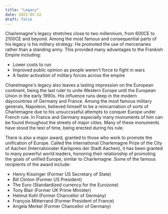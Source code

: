 ```yaml
---
title: "Legacy"
date: 2022-05-22
draft: false
---
```


Charlemagne's legacy stretches close to two millennium, from 600CE to 2100CE and beyond. Among the most famous and consequential parts of his legacy is his military strategy. He promoted the use of mercenaries rather than a standing army. This provided many advantages to the Frankish Empire including:
- Lower costs to run
- Improved public opinion as people weren't force to fight in wars
- A faster activation of military forces across the empire

Charelmagne's legacy also leaves a lasting impression on the European continent, being the last ruler to unite Western Europe until the European Union in the early 1990s. His influence runs deep in the modern daycountries of Germany and France. Among the most famous military generals, Napoleon, believed himself to be a reincarnation of sorts of Charlemagne due to his unsuccsseful attempts to conquer Europe under French rule. In France and Germany especially many monuments of him can be found throughout the streets of major cities. Many of these monuments have stood the test of time, being erected during his rule. 

There is also a major award, granted to those who work to promote the unification of Europe. Called the International Charlemagne Prize of the City of Aachen (Internationaler Karlspreis der Stadt Aachen), it has been granted to many powerful world leaders, honoring their relationship of promoting the goals of unified Europe, similar to Charlemagne. Some of the famous recipients of the award include: 
- Henry Kissinger (Former US Secretary of State)
- Bill Clinton (Former US President)
- The Euro (Standardized currency for the Eurozone)
- Tony Blair (Former UK Prime Minister)
- Helmut Kohl (Former Chancellor of Germany)
- François Mitterrand (Former President of France)
- Angela Merkel (Former Chancellor of Germany)
